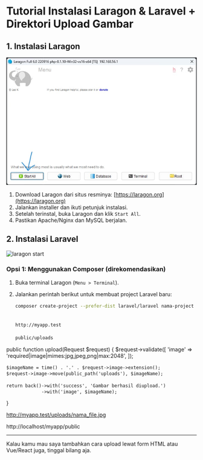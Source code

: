 
# Tutorial Instalasi Laragon & Laravel + Direktori Upload Gambar

## 1. Instalasi Laragon

![Tampilan laragon](image/3.jpg)

1. Download Laragon dari situs resminya: [https://laragon.org](https://laragon.org)
2. Jalankan installer dan ikuti petunjuk instalasi.
3. Setelah terinstal, buka Laragon dan klik `Start All`.
4. Pastikan Apache/Nginx dan MySQL berjalan.

## 2. Instalasi Laravel

![laragon start](img/1.jpg)

### Opsi 1: Menggunakan Composer (direkomendasikan)

1. Buka terminal Laragon (`Menu > Terminal`).
2. Jalankan perintah berikut untuk membuat project Laravel baru:

   ```bash
   composer create-project --prefer-dist laravel/laravel nama-project


   http://myapp.test

   public/uploads

public function upload(Request $request)
{
    $request->validate([
        'image' => 'required|image|mimes:jpg,jpeg,png|max:2048',
    ]);

    $imageName = time() . '.' . $request->image->extension();
    $request->image->move(public_path('uploads'), $imageName);

    return back()->with('success', 'Gambar berhasil diupload.')
                 ->with('image', $imageName);
}

http://myapp.test/uploads/nama_file.jpg

http://localhost/myapp/public


---

Kalau kamu mau saya tambahkan cara upload lewat form HTML atau Vue/React juga, tinggal bilang aja.
